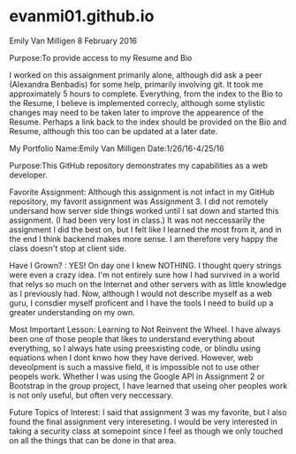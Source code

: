 # evanmi01.github.io

Emily Van Milligen
8 February 2016

Purpose:To provide access to my Resume and Bio

I worked on this assaignment primarily alone, although did ask a peer (Alexandra Benbadis) for some help, primarily involving git. It took me approximately 5 hours to complete. Everything, from the index to the Bio to the Resume, I believe is implemented correcly, although some stylistic changes may need to be taken later to improve the appearence of the Resume. Perhaps a link back to the index should be provided on the Bio and Resume, although this too can be updated at a later date.


My Portfolio
Name:Emily Van Milligen
Date:1/26/16-4/25/16

Purpose:This GitHub repository demonstrates my capabilities as a web developer.

Favorite Assignment: Although this assignment is not infact in my GitHub repository, my favorit assignment was Assignment 3. I did not remotely undersand how server side things worked until I sat down and started this assignment. (I had been very lost in class.) It was not neccessarily the assignment I did the best on, but I felt like I learned the most from it, and in the end I think backend makes more sense. I am therefore very happy the class doesn't stop at client side.

Have I Grown? : YES! On day one I knew NOTHING.  I thought query strings were even a crazy idea. I'm not entirely sure how I had survived in a world that relys so much on the Internet and other servers with as little knowledge as I previously had. Now, although I would not describe myself as a web guru, I consdier myself proficent and I have the tools I need to build up a greater understanding on my own.

Most Important Lesson: Learning to Not Reinvent the Wheel. I have always been one of those people that likes to understand everything about everything, so I always hate using preesxisting code, or blindlu using equations when I dont knwo how they have derived. However, web deveolpment is such a massive field, it is impossible not to use other peopels work. Whether I was using the Google API in Assignment 2 or Bootstrap in the group project, I have learned that useing oher peoples work is not only useful, but often very neccessary.  

Future Topics of Interest: I said that assignment 3 was my favorite, but I also found the final assignment very intereseting. I would be very interested in taking a security class at somepoint since I feel as though we only touched on all the things that can be done in that area.

